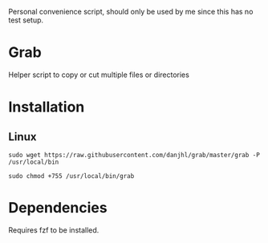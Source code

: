 Personal convenience script, should only be used by me
since this has no test setup.

# Grab
Helper script to copy or cut multiple files or directories

# Installation
## Linux
```
sudo wget https://raw.githubusercontent.com/danjhl/grab/master/grab -P /usr/local/bin
```
```
sudo chmod +755 /usr/local/bin/grab
```

# Dependencies
Requires fzf to be installed.

